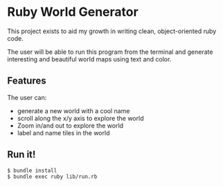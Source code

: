 # Ruby World Generator

This project exists to aid my growth in writing clean, object-oriented ruby code.

The user will be able to run this program from the terminal and generate interesting and beautiful world maps using text and color.

## Features

The user can: 
 - generate a new world with a cool name
 - scroll along the x/y axis to explore the world
 - Zoom in/and out to explore the world
 - label and name tiles in the world

 ## Run it!

 `$ bundle install`     
 `$ bundle exec ruby lib/run.rb`        